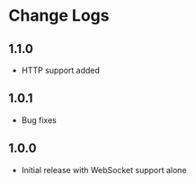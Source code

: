 # Change Logs

## 1.1.0

- HTTP support added

## 1.0.1

- Bug fixes

## 1.0.0

- Initial release with WebSocket support alone
